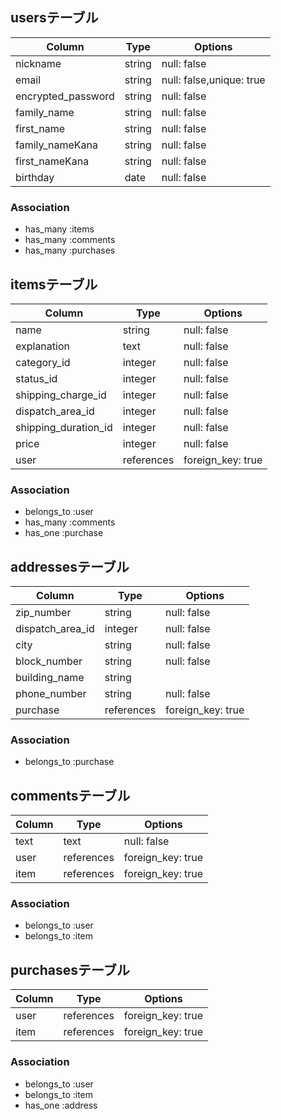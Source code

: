 ## usersテーブル
|Column            |Type     |Options                 |
|----------------- |---------|------------------------|
|nickname          |string   |null: false             |
|email             |string   |null: false,unique: true|
|encrypted_password|string   |null: false             |
|family_name       |string   |null: false             |
|first_name        |string   |null: false             |
|family_nameKana   |string   |null: false             |
|first_nameKana    |string   |null: false             |
|birthday          |date     |null: false             |
### Association
- has_many :items
- has_many :comments
- has_many :purchases

## itemsテーブル
|Column              |Type     |Options           |
|--------------------|---------|------------------|
|name                |string    |null: false      |
|explanation         |text      |null: false      |
|category_id         |integer   |null: false      |
|status_id           |integer   |null: false      |
|shipping_charge_id  |integer   |null: false      |
|dispatch_area_id    |integer   |null: false      |
|shipping_duration_id|integer   |null: false      |
|price               |integer   |null: false      |
|user                |references|foreign_key: true|
### Association
- belongs_to :user
- has_many   :comments
- has_one    :purchase

## addressesテーブル
|Column            |Type     |Options           |
|------------------|---------|------------------|
|zip_number        |string   |null: false       |
|dispatch_area_id  |integer  |null: false       |
|city              |string   |null: false       |
|block_number      |string   |null: false       |
|building_name     |string   |                  |
|phone_number      |string   |null: false       |
|purchase          |references|foreign_key: true|
### Association
- belongs_to :purchase

## commentsテーブル
|Column|Type      |Options          |
|------|----------|-----------------|
|text  |text      |null: false      |
|user  |references|foreign_key: true|
|item  |references|foreign_key: true|
### Association
- belongs_to :user
- belongs_to :item

## purchasesテーブル
|Column|Type      |Options          |
|------|--------- |-----------------|
|user  |references|foreign_key: true|
|item  |references|foreign_key: true|
### Association
- belongs_to :user
- belongs_to :item
- has_one    :address